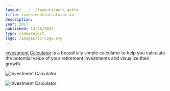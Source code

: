 ```yaml
---
layout: ../../layouts/Work.astro
title: investmentcalculator.io
description:
year: 2017
published: 12/28/2023
type: sideproject
logo: /images/ic-logo.svg
---
```


[Investment Calculator](https://investmentcalculator.io/) is a beautifully simple calculator to help you calculate the potential value of your retirement investments and visualize their growth.

![Investment Calculator](/images/ic-thumb.jpg)

![Investment Calculator](/images/ic-home-2x.jpg)
